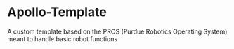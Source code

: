# Apollo-Template
A custom template based on the PROS (Purdue Robotics Operating System) meant to handle basic robot functions